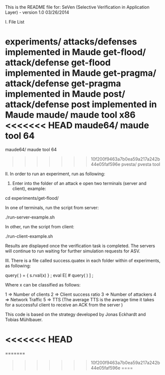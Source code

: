 This is the README file for:
SeVen (Selective Verification in Application Layer) - version 1.0 03/26/2014

I. File List

experiments/		attacks/defenses implemented in Maude
   get-flood/		attack/defense get-flood implemented in Maude
   get-pragma/		attack/defense get-pragma implemented in Maude
   post/		attack/defense post implemented in Maude
maude/ 			maude tool x86
<<<<<<< HEAD
maude64/		maude tool 64
=======
maude64/		maude tool 64		
>>>>>>> 10f200f9463a7b0ea59a217a242b44e05faf596e
pvesta/			pvesta tool


II. In order to run an experiment, run as following:

1) Enter into the folder of an attack e open two terminals (server and client), example:

 cd experiments/get-flood/

In one of terminals, run the script from server:

 ./run-server-example.sh

In other, run the script from client:

 ./run-client-example.sh

Results are displayed once the verification task is completed. The servers will continue to run waiting for further simulation requests for ASV.


III. There is a file called success.quatex in each folder within of experiments, as following:

query( ) = { s.rval(x) } ;
eval E[ # query( ) ] ;

Where x can be classified as follows:

1 => Number of clients
2 => Client success ratio
3 => Number of attackers
4 => Network Traffic
5 => TTS (The average TTS is the average time it takes for a successful client to receive an ACK from the server )

This code is based on the strategy developed by Jonas Eckhardt and Tobias Mühlbauer.

<<<<<<< HEAD
====




=======
>>>>>>> 10f200f9463a7b0ea59a217a242b44e05faf596e
====



